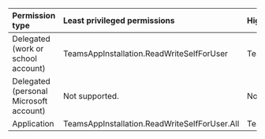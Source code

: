 |Permission type|Least privileged permissions|Higher privileged permissions|
|:---|:---|:---|
|Delegated (work or school account)|TeamsAppInstallation.ReadWriteSelfForUser|TeamsAppInstallation.ReadWriteForUser|
|Delegated (personal Microsoft account)|Not supported.|Not supported.|
|Application|TeamsAppInstallation.ReadWriteSelfForUser.All|TeamsAppInstallation.ReadWriteForUser.All|
